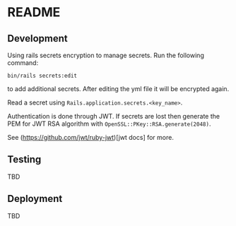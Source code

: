 # README

## Development
Using rails secrets encryption to manage secrets. Run the following command:

`bin/rails secrets:edit`

to add additional secrets. After editing the yml file it will be encrypted again.

Read a secret using `Rails.application.secrets.<key_name>`.

Authentication is done through JWT. If secrets are lost then generate the PEM for
JWT RSA algorithm with `OpenSSL::PKey::RSA.generate(2048)`.

See (https://github.com/jwt/ruby-jwt)[jwt docs] for more.

## Testing
TBD

## Deployment
TBD
